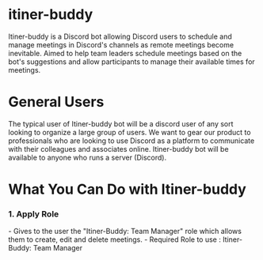 # itiner-buddy
Itiner-buddy is a Discord bot allowing Discord users to schedule and manage meetings in Discord's channels as remote meetings become inevitable. Aimed to help team leaders schedule meetings based on the bot's suggestions and allow participants to manage their available times for meetings.

# General Users
The typical user of Itiner-buddy bot will be a discord user of any sort looking to organize a large group of users. We want to gear our product to professionals who are looking to use Discord as a platform to communicate with their colleagues and associates online. Itiner-buddy bot will be available to anyone who runs a server (Discord).

# What You Can Do with Itiner-buddy
<h3>1. Apply Role</h3>
    - Gives to the user the "Itiner-Buddy: Team Manager" role which allows them to create, edit and delete meetings.
    - Required Role to use : Itiner-Buddy: Team Manager

